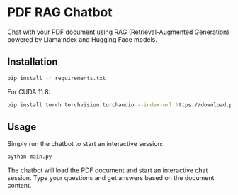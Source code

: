 # PDF RAG Chatbot

Chat with your PDF document using RAG (Retrieval-Augmented Generation) powered by LlamaIndex and Hugging Face models.

## Installation

```bash
pip install -r requirements.txt
```

For CUDA 11.8:
```bash
pip install torch torchvision torchaudio --index-url https://download.pytorch.org/whl/cu118
```

## Usage

Simply run the chatbot to start an interactive session:

```bash
python main.py
```

The chatbot will load the PDF document and start an interactive chat session. Type your questions and get answers based on the document content.
